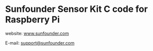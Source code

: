 # Sunfounder Sensor Kit C code for Raspberry Pi

website:
	www.sunfounder.com

E-mail:
	support@sunfounder.com

